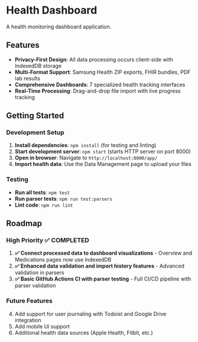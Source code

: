 # Health Dashboard

A health monitoring dashboard application.

## Features

- **Privacy-First Design**: All data processing occurs client-side with IndexedDB storage
- **Multi-Format Support**: Samsung Health ZIP exports, FHIR bundles, PDF lab results
- **Comprehensive Dashboards**: 7 specialized health tracking interfaces
- **Real-Time Processing**: Drag-and-drop file import with live progress tracking

## Getting Started

### Development Setup
1. **Install dependencies**: `npm install` (for testing and linting)
2. **Start development server**: `npm start` (starts HTTP server on port 8000)
3. **Open in browser**: Navigate to `http://localhost:8000/app/`
4. **Import health data**: Use the Data Management page to upload your files

### Testing
- **Run all tests**: `npm test`
- **Run parser tests**: `npm run test:parsers`
- **Lint code**: `npm run lint`

## Roadmap

### High Priority ✅ COMPLETED
1. **✅ Connect processed data to dashboard visualizations** - Overview and Medications pages now use IndexedDB
2. **✅ Enhanced data validation and import history features** - Advanced validation in parsers  
3. **✅ Basic GitHub Actions CI with parser testing** - Full CI/CD pipeline with parser validation

### Future Features
4. Add support for user journaling with Todoist and Google Drive integration
5. Add mobile UI support
6. Additional health data sources (Apple Health, Fitbit, etc.)
